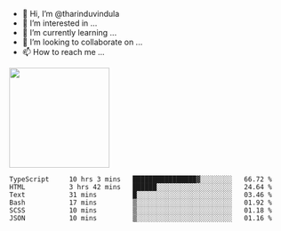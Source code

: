 - 👋 Hi, I’m @tharinduvindula
- 👀 I’m interested in ...
- 🌱 I’m currently learning ...
- 💞️ I’m looking to collaborate on ...
- 📫 How to reach me ...

<!---
tharinduvindula/tharinduvindula is a ✨ special ✨ repository because its `README.md` (this file) appears on your GitHub profile.
You can click the Preview link to take a look at your changes.
--->

<img height="180em" src="https://github-readme-stats.vercel.app/api?username=tharinduvindula&show_icons=true&hide_border=false&&count_private=true&include_all_commits=true" />


<!--START_SECTION:waka-->

```text
TypeScript     10 hrs 3 mins   ████████████████▓░░░░░░░░   66.72 %
HTML           3 hrs 42 mins   ██████░░░░░░░░░░░░░░░░░░░   24.64 %
Text           31 mins         █░░░░░░░░░░░░░░░░░░░░░░░░   03.46 %
Bash           17 mins         ▒░░░░░░░░░░░░░░░░░░░░░░░░   01.92 %
SCSS           10 mins         ▒░░░░░░░░░░░░░░░░░░░░░░░░   01.18 %
JSON           10 mins         ▒░░░░░░░░░░░░░░░░░░░░░░░░   01.16 %
```

<!--END_SECTION:waka-->

